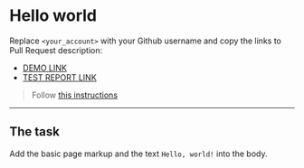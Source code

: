 # Hello world
Replace `<your_account>` with your Github username and copy the links to Pull Request description:
- [DEMO LINK](https://olhaSlipushchenko.github.io/layout_hello-world/)
- [TEST REPORT LINK](https://olhaSlipushchenko.github.io/layout_hello-world/report/html_report/)

> Follow [this instructions](https://mate-academy.github.io/layout_task-guideline/#how-to-solve-the-layout-tasks-on-github)
___

## The task 
Add the basic page markup and the text `Hello, world!` into the body.
